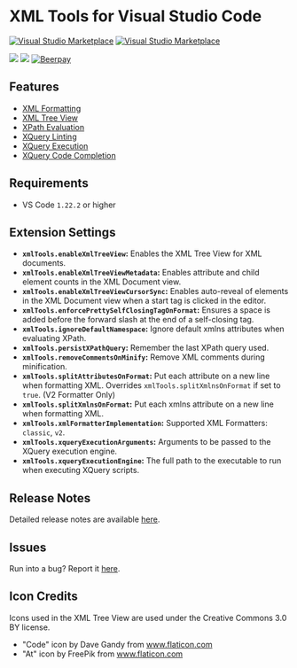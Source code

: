 # XML Tools for Visual Studio Code
[![Visual Studio Marketplace](https://img.shields.io/vscode-marketplace/v/DotJoshJohnson.xml.svg?style=for-the-badge)](https://marketplace.visualstudio.com/items?itemName=DotJoshJohnson.xml)
[![Visual Studio Marketplace](https://img.shields.io/vscode-marketplace/r/DotJoshJohnson.xml.svg?style=for-the-badge)](https://marketplace.visualstudio.com/items?itemName=DotJoshJohnson.xml)  

[![](https://img.shields.io/badge/TWITTER-%40DotJohnson-blue.svg?logo=twitter&style=for-the-badge)](https://twitter.com/DotJoshJohnson)
[![](https://img.shields.io/badge/gitter-join_chat-1dce73.svg?style=for-the-badge&logo=gitter-white)](https://gitter.im/vscode-xml/vscode-xml)
[![Beerpay](https://img.shields.io/beerpay/DotJoshJohnson/vscode-xml.svg?style=for-the-badge)](https://beerpay.io/DotJoshJohnson/vscode-xml)

## Features
* [XML Formatting](https://github.com/DotJoshJohnson/vscode-xml/wiki/xml-formatting)
* [XML Tree View](https://github.com/DotJoshJohnson/vscode-xml/wiki/xml-tree-view)
* [XPath Evaluation](https://github.com/DotJoshJohnson/vscode-xml/wiki/xpath-evaluation)
* [XQuery Linting](https://github.com/DotJoshJohnson/vscode-xml/wiki/xquery-linting)
* [XQuery Execution](https://github.com/DotJoshJohnson/vscode-xml/wiki/xquery-script-execution)
* [XQuery Code Completion](https://github.com/DotJoshJohnson/vscode-xml/wiki/xquery-code-completion)

## Requirements
* VS Code `1.22.2` or higher

## Extension Settings
* **`xmlTools.enableXmlTreeView`:** Enables the XML Tree View for XML documents.
* **`xmlTools.enableXmlTreeViewMetadata`:** Enables attribute and child element counts in the XML Document view.
* **`xmlTools.enableXmlTreeViewCursorSync`:** Enables auto-reveal of elements in the XML Document view when a start tag is clicked in the editor.
* **`xmlTools.enforcePrettySelfClosingTagOnFormat`:** Ensures a space is added before the forward slash at the end of a self-closing tag.
* **`xmlTools.ignoreDefaultNamespace`:** Ignore default xmlns attributes when evaluating XPath.
* **`xmlTools.persistXPathQuery`:** Remember the last XPath query used.
* **`xmlTools.removeCommentsOnMinify`:** Remove XML comments during minification.
* **`xmlTools.splitAttributesOnFormat`:** Put each attribute on a new line when formatting XML. Overrides `xmlTools.splitXmlnsOnFormat` if set to `true`. (V2 Formatter Only)
* **`xmlTools.splitXmlnsOnFormat`:** Put each xmlns attribute on a new line when formatting XML.
* **`xmlTools.xmlFormatterImplementation`:** Supported XML Formatters: `classic`, `v2`.
* **`xmlTools.xqueryExecutionArguments`:** Arguments to be passed to the XQuery execution engine.
* **`xmlTools.xqueryExecutionEngine`:** The full path to the executable to run when executing XQuery scripts.

## Release Notes
Detailed release notes are available [here](https://github.com/DotJoshJohnson/vscode-xml/releases).

## Issues
Run into a bug? Report it [here](https://github.com/DotJoshJohnson/vscode-xml/issues).

## Icon Credits
Icons used in the XML Tree View are used under the Creative Commons 3.0 BY license.
* "Code" icon by Dave Gandy from www.flaticon.com
* "At" icon by FreePik from www.flaticon.com
